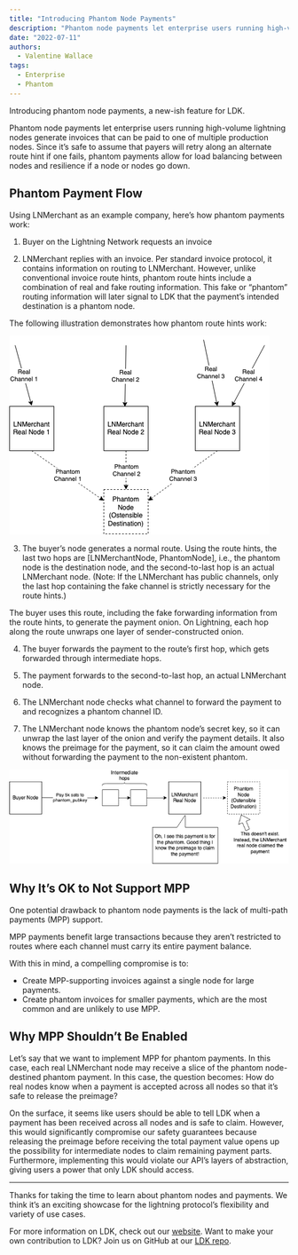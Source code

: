 ```yaml
---
title: "Introducing Phantom Node Payments"
description: "Phantom node payments let enterprise users running high-volume lightning nodes generate invoices that can be paid to one of multiple production nodes."
date: "2022-07-11"
authors:
  - Valentine Wallace
tags:
  - Enterprise 
  - Phantom
--- 
```


Introducing phantom node payments, a new-ish feature for LDK.

Phantom node payments let enterprise users running high-volume lightning nodes generate invoices that can be paid to one of multiple production nodes. Since it’s safe to assume that payers will retry along an alternate route hint if one fails, phantom payments allow for load balancing between nodes and resilience if a node or nodes go down.

## Phantom Payment Flow

Using LNMerchant as an example company, here’s how phantom payments work:  

1. Buyer on the Lightning Network requests an invoice 

2. LNMerchant replies with an invoice. Per standard invoice protocol, it contains information on routing to LNMerchant. However, unlike conventional invoice route hints, phantom route hints include a combination of real and fake routing information. This fake or “phantom” routing information will later signal to LDK that the payment’s intended destination is a phantom node.

The following illustration demonstrates how phantom route hints work:

![Phantom Hints](../assets/phantom-hints.png)

3. The buyer’s node generates a normal route. Using the route hints, the last two hops are [LNMerchantNode, PhantomNode], i.e., the phantom node is the destination node, and the second-to-last hop is an actual LNMerchant node. (Note: If the LNMerchant has public channels, only the last hop containing the fake channel is strictly necessary for the route hints.)

The buyer uses this route, including the fake forwarding information from the route hints, to generate the payment onion. On Lightning, each hop along the route unwraps one layer of sender-constructed onion.

4. The buyer forwards the payment to the route’s first hop, which gets forwarded through intermediate hops.

5. The payment forwards to the second-to-last hop, an actual LNMerchant node. 

6. The LNMerchant node checks what channel to forward the payment to and recognizes a phantom channel ID. 

7. The LNMerchant node knows the phantom node’s secret key, so it can unwrap the last layer of the onion and verify the payment details. It also knows the preimage for the payment, so it can claim the amount owed without forwarding the payment to the non-existent phantom.

![Phantom PMT](../assets/phantom-pmt.png)
## Why It’s OK to Not Support MPP
One potential drawback to phantom node payments is the lack of multi-path payments (MPP) support.

MPP payments benefit large transactions because they aren’t restricted to routes where each channel must carry its entire payment balance. 

With this in mind, a compelling compromise is to:  
 - Create MPP-supporting invoices against a single node for large payments.
 - Create phantom invoices for smaller payments, which are the most common and are unlikely to use MPP.

## Why MPP Shouldn’t Be Enabled
 
 Let’s say that we want to implement MPP for phantom payments. In this case, each real LNMerchant node may receive a slice of the phantom node-destined phantom payment. In this case, the question becomes: How do real nodes know when a payment is accepted across all nodes so that it’s safe to release the preimage?

On the surface, it seems like users should be able to tell LDK when a payment has been received across all nodes and is safe to claim. However, this would significantly compromise our safety guarantees because releasing the preimage before receiving the total payment value opens up the possibility for intermediate nodes to claim remaining payment parts. Furthermore, implementing this would violate our API’s layers of abstraction, giving users a power that only LDK should access.

---

Thanks for taking the time to learn about phantom nodes and payments. We think it’s an exciting showcase for the lightning protocol’s flexibility and variety of use cases. 

For more information on LDK, check out our [website](https://lightningdevkit.org/). Want to make your own contribution to LDK? Join us on GitHub at our [LDK repo](https://github.com/lightningdevkit/rust-lightning). 
